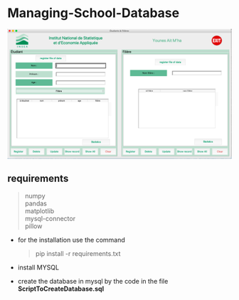 # Managing-School-Database

![ GUI ][1]

[1]: https://github.com/younesaitmha/Managing-School-Database/blob/master/screen.png?raw=true "The user interface"

## requirements

> numpy \
> pandas \
> matplotlib \
> mysql-connector \
> pillow

* for the installation use the command
    > pip install -r requirements.txt

* install MYSQL

* create the database in mysql by the code in the file **ScriptToCreateDatabase.sql**
